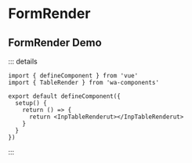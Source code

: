 # FormRender

## FormRender Demo

<FormCard title="新增房间">
  <template #content>
    <FormRender
      :on-finish="onFinish"
      :on-cancel="onCancel"
      :schema="editSchema"
      :onFieldsChanged="() => {}"
    ></FormRender>
  </template>
</FormCard>

::: details

```
import { defineComponent } from 'vue'
import { TableRender } from 'wa-components'

export default defineComponent({
  setup() {
    return () => {
      return <InpTableRenderut></InpTableRenderut>
    }
  }
})

```

:::

<script lang="ts" setup>
import { FormRender, FormCard } from '../../src/index'
import { debounce } from 'wa-utils'
import 'ant-design-vue/dist/reset.css';
import { Member } from 'store-request'

const member = new Member()

const editSchema = {
  type: 'object',
  rules: {
    code: [
      {
        required: true,
        message: '请输入编号'
      }
    ]
  },
  properties: {
    memberId: {
      title: '查找会员',
      type: 'string',
      search: {
        key: 'memberName',
        label: 'memberName',
        value: 'memberId',
        request: member.list,
        dataKey: 'rows'
      },
      props: {
        options: [ { memberName: 'hh', memberId: 'hh', hidden: true } ]
      },
      widget: 'searchSelect'
    },
    name: {
      title: '房间名称',
      type: 'string',
      defaultValue: 'hhhhhh',
      required: true,
      maxWidth: '340px',
      widget: 'text',
      props: {
        placeholder: '请输入',
        maxLength: 10,
        type: 'password'
      },
      message: {
        required: '请输入房间名称',
        min: '超出最大限制'
      },
      min: 12,
      'ui:hidden': "formState.value.id === 1" // 关联字段 处理动态展示
    },
    id: {
      title: '房间id',
      type: 'number',
      defaultValue: '123456',
      required: true,
      maxWidth: '340px',
      widget: 'input',
      props: {
        placeholder: '请输入',
        maxLength: 10
      },
      message: {
        required: '请输入房间名称',
        min: '超出最大限制'
      },
      min: 12
    },
    type: {
      title: '房间类型',
      type: 'string',
      defaultValue: 'A',
      required: true,
      maxWidth: '340px',
      widget: 'select',
      props: {
        placeholder: '请选择',
        options: [
          {
            label: 'A',
            value: 'A'
          },
          {
            label: 'B',
            value: 'B'
          }
        ],
        mode: 'single'
      }
    },
    desc: {
      title: '房间设备描述',
      type: 'string',
      widget: 'textArea',
      props: {
        placeholder: '请输入'
      }
    },
    tip: {
      title: '备注',
      type: 'string',
      defaultValue: '',
      maxWidth: '340px',
      widget: 'textArea',
      props: {
        placeholder: '请输入'
      }
    },
    'fr-7950': {
      title: '点击单选',
      type: 'string',
      widget: 'radio',
      props: {
        options: [
          {
            label: 'A',
            value: 'A'
          },
          {
            label: 'B',
            value: 'B'
          },
          {
            label: 'C',
            value: 'C'
          }
        ]
      }
    },
    'fr-esh4': {
      title: '日期选择',
      type: 'string',
      defaultValue: '2023-09-12',
      maxWidth: '340px',
      format: 'date',
      widget: 'datePicker',
      props: {
        placeholder: '请选择日期'
      }
    },
    'fr-4d0t': {
      title: '日期区间选择',
      type: 'range',
      format: 'date',
      defaultValue: ['2023-09-10', '2023-10-06'],
      maxWidth: '340px',
      widget: 'dateRange',
      props: {
        placeholder: ['开始时间', '结束时间']
      }
    },
    'fr-3tlc': {
      title: '时间选择',
      type: 'string',
      format: 'time',
      maxWidth: '340px',
      widget: 'timePicker',
      props: {
        placeholder: '请选择时间'
      }
    },
    B: {
      title: '时间区间',
      type: 'range',
      format: 'time',
      required: true,
      message: {
        required: '请选择'
      },
      maxWidth: '340px',
      widget: 'timeRange',
      props: {
        placeholder: ['开始时间', '结束时间'],
        showSecond: false
      }
    },
    A: {
      title: '开关',
      type: 'boolean',
      description: '',
      tooltip: {
        title: '这是提示'
      },
      extra: '这是desc',
      required: true,
      message: {
        required: '这是必填校验'
      },
      maxWidth: '340px',
      widget: 'switch',
      defaultValue: true,
      props: {
        placeholder: '',
        checkedChildren: '开',
        unCheckedChildren: '关'
      }
    },
    'fr-j2rq': {
      title: '点击多选',
      type: 'array',
      widget: 'checkboxes',
      props: {
        options: [
          {
            label: 'A',
            value: 'A'
          },
          {
            label: 'B',
            value: 'B'
          },
          {
            label: 'C',
            value: 'C'
          }
        ],
        direction: 'row'
      }
    },
    'fr-h4jb': {
      title: '点击单选',
      type: 'string',
      widget: 'radio',
      props: {
        options: [
          {
            label: 'A',
            value: 'A'
          },
          {
            label: 'B',
            value: 'B'
          },
          {
            label: 'C',
            value: 'C'
          }
        ]
      }
    },
    'fr-1a8o': {
      title: '评分',
      widget: 'rate',
      props: {
        allowClear: true,
        count: 5
      }
    },
    code: {
      title: '房间编号',
      type: 'string',
      required: true,
      message: {
        required: ' 请输入房间编号',
        pattern: '请输入数字',
      },
      props: {
        options: [
          {
            label: '1折',
            value: '1'
          }
        ]
      },
      pattern: '/^\\d+$/',
      widget: 'input'
    },
    'fr-9zam': {
      title: '下拉多选',
      type: 'array',
      widget: 'multiSelect',
      props: {
        placeholder: '请选择',
        options: [
          {
            label: 'A',
            value: 'A'
          },
          {
            label: 'B',
            value: 'B'
          }
        ],
        mode: 'multiple'
      }
    }
  },
  displayType: 'row',
  column: 2,
  maxWidth: '340px',
  footer: {
    reset: true,
    cancel: '返回'
  }
}


const onFinish = (value: Record<string, any>) => {
  console.log(value)
}
const onCancel = debounce(() => {
})
</script>
